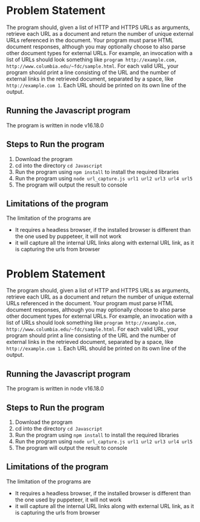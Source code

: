 # Problem Statement

The program should, given a list of HTTP and HTTPS URLs as arguments, retrieve each URL as a document and return the number of unique external URLs referenced in the document. Your program must parse HTML document responses, although you may optionally choose to also parse other document types for external URLs. For example, an invocation with a list of URLs should look something like `program http://example.com, http://www.columbia.edu/~fdc/sample.html`. For each valid URL, your program should print a line consisting of the URL and the number of external links in the retrieved document, separated by a space, like `http://example.com 1`. Each URL should be printed on its own line of the output.

## Running the Javascript program

The program is written in node v16.18.0

## Steps to Run the program

1. Download the program
2. cd into the directory `cd Javascript`
3. Run the program using `npm install` to install the required libraries
4. Run the program using `node url_capture.js url1 url2 url3 url4 url5`
5. The program will output the result to console

## Limitations of the program

The limitation of the programs are

- It requires a headless browser, if the installed browser is different than the one used by puppeteer, it will not work
- it will capture all the internal URL links along with external URL link, as it is capturing the urls from browser

# Problem Statement

The program should, given a list of HTTP and HTTPS URLs as arguments, retrieve each URL as a document and return the number of unique external URLs referenced in the document. Your program must parse HTML document responses, although you may optionally choose to also parse other document types for external URLs. For example, an invocation with a list of URLs should look something like `program http://example.com, http://www.columbia.edu/~fdc/sample.html`. For each valid URL, your program should print a line consisting of the URL and the number of external links in the retrieved document, separated by a space, like `http://example.com 1`. Each URL should be printed on its own line of the output.

## Running the Javascript program

The program is written in node v16.18.0

## Steps to Run the program

1. Download the program
2. cd into the directory `cd Javascript`
3. Run the program using `npm install` to install the required libraries
4. Run the program using `node url_capture.js url1 url2 url3 url4 url5`
5. The program will output the result to console

## Limitations of the program

The limitation of the programs are

- It requires a headless browser, if the installed browser is different than the one used by puppeteer, it will not work
- it will capture all the internal URL links along with external URL link, as it is capturing the urls from browser
